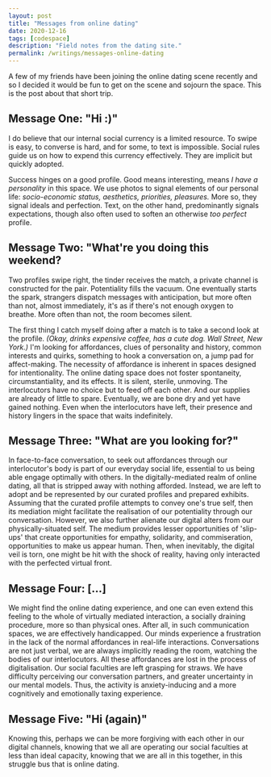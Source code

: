 ```yaml
---
layout: post
title: "Messages from online dating"
date: 2020-12-16
tags: [codespace]
description: "Field notes from the dating site."
permalink: /writings/messages-online-dating
---
```


A few of my friends have been joining the online dating scene recently and so I decided it would be fun to get on the scene and sojourn the space. This is the post about that short trip.

## Message One: "Hi :)"

I do believe that our internal social currency is a limited resource. To swipe is easy, to converse is hard, and for some, to text is impossible. Social rules guide us on how to expend this currency effectively. They are implicit but quickly adopted.

Success hinges on a good profile. Good means interesting,  means _I have a personality_ in this space. We use photos to signal elements of our personal life: _socio-economic status, aesthetics, priorities, pleasures._ More so, they signal ideals and perfection. Text, on the other hand, predominantly signals expectations, though also often used to soften an otherwise _too perfect_ profile.

## Message Two: "What're you doing this weekend?

Two profiles swipe right, the tinder receives the match, a private channel is constructed for the pair. Potentiality fills the vacuum. One eventually starts the spark, strangers dispatch messages with anticipation, but more often than not, almost immediately, it's as if there's not enough oxygen to breathe. More often than not, the room becomes silent.

The first thing I catch myself doing after a match is to take a second look at the profile. _(Okay, drinks expensive coffee, has a cute dog. Wall Street, New York.)_ I'm looking for affordances, clues of personality and history, common interests and quirks, something to hook a conversation on, a jump pad for affect-making. The necessity of affordance is inherent in spaces designed for intentionality. The online dating space does not foster spontaneity, circumstantiality, and its effects. It is silent, sterile, unmoving. The interlocutors have no choice but to feed off each other. And our supplies are already of little to spare. Eventually, we are bone dry and yet have gained nothing. Even when the interlocutors have left, their presence and history lingers in the space that waits indefinitely.

## Message Three: "What are you looking for?"

In face-to-face conversation, to seek out affordances through our interlocutor's body is part of our everyday social life, essential to us being able engage optimally with others. In the digitally-mediated realm of online dating, all that is stripped away with nothing afforded. Instead, we are left to adopt and be represented by our curated profiles and prepared exhibits. Assuming that the curated profile attempts to convey one's true self, then its mediation might facilitate the realisation of our potentiality through our conversation. However, we also further alienate our digital alters from our physically-situated self. The medium provides lesser opportunities of 'slip-ups' that create opportunities for empathy, solidarity, and commiseration, opportunities to make us appear human. Then, when inevitably, the digital veil is torn, one might be hit with the shock of reality, having only interacted with the perfected virtual front.

## Message Four: [...]

We might find the online dating experience, and one can even extend this feeling to the whole of virtually mediated interaction, a socially draining procedure, more so than physical ones. After all, in such communication spaces, we are effectively handicapped. Our minds experience a frustration in the lack of the normal affordances in real-life interactions. Conversations are not just verbal, we are always implicitly reading the room, watching the bodies of our interlocutors. All these affordances are lost in the process of digitalisation. Our social faculties are left grasping for straws. We have difficulty perceiving our conversation partners, and greater uncertainty in our mental models. Thus, the activity is anxiety-inducing and a more cognitively and emotionally taxing experience.

## Message Five: "Hi (again)"

Knowing this, perhaps we can be more forgiving with each other in our digital channels, knowing that we all are operating our social faculties at less than ideal capacity, knowing that we are all in this together, in this struggle bus that is online dating.
